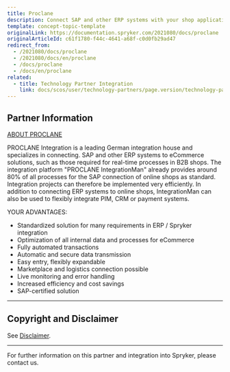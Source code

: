 ```yaml
---
title: Proclane
description: Connect SAP and other ERP systems with your shop application by integrating Proclane into the Spryker Commerce OS.
template: concept-topic-template
originalLink: https://documentation.spryker.com/2021080/docs/proclane
originalArticleId: c61f1780-f44c-4641-a68f-c0d0fb29ad47
redirect_from:
  - /2021080/docs/proclane
  - /2021080/docs/en/proclane
  - /docs/proclane
  - /docs/en/proclane
related:
  - title: Technology Partner Integration
    link: docs/scos/user/technology-partners/page.version/technology-partner-integration.html
---
```


## Partner Information
[ABOUT PROCLANE](https://proclane.com/)

PROCLANE Integration is a leading German integration house and specializes in connecting.
SAP and other ERP systems to eCommerce solutions, such as those required for real-time processes in B2B shops. The integration platform &quot;PROCLANE IntegrationMan&quot; already provides around 80% of all processes for the SAP connection of online shops as standard.
Integration projects can therefore be implemented very efficiently. In addition to connecting ERP systems to online shops, IntegrationMan can also be used to flexibly integrate PIM, CRM or payment systems.

YOUR ADVANTAGES:

* Standardized solution for many requirements in ERP / Spryker integration
* Optimization of all internal data and processes for eCommerce
* Fully automated transactions
* Automatic and secure data transmission
* Easy entry, flexibly expandable
* Marketplace and logistics connection possible
* Live monitoring and error handling
* Increased efficiency and cost savings
* SAP-certified solution

---

## Copyright and Disclaimer

See [Disclaimer](https://github.com/spryker/spryker-documentation).

---
For further information on this partner and integration into Spryker, please contact us.

<div class="hubspot-form js-hubspot-form" data-portal-id="2770802" data-form-id="163e11fb-e833-4638-86ae-a2ca4b929a41" id="hubspot-1"></div>


